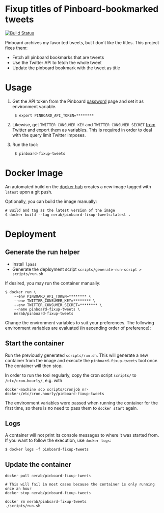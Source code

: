 # Fixup titles of Pinboard-bookmarked tweets

[![Build Status](https://travis-ci.org/nerab/pinboard-fixup-tweets.svg?branch=master)](https://travis-ci.org/nerab/pinboard-fixup-tweets)

Pinboard archives my favorited tweets, but I don't like the titles. This project fixes them:

* Fetch all pinboard bookmarks that are tweets
* Use the Twitter API to fetch the whole tweet
* Update the pinboard bookmark with the tweet as title

# Usage

1. Get the API token from the Pinboard [password](https://pinboard.in/settings/password) page and set it as environment variable.

        $ export PINBOARD_API_TOKEN=********

1. Likewise, get `TWITTER_CONSUMER_KEY` and `TWITTER_CONSUMER_SECRET` [from Twitter](https://apps.twitter.com/app/new) and export them as variables. This is required in order to deal with the query limit Twitter imposes.

1. Run the tool:

        $ pinboard-fixup-tweets

# Docker Image

An automated build on the [docker hub](https://hub.docker.com/r/nerab/pinboard-fixup-tweets/) creates a new image tagged with `latest` upon a git push.

Optionally, you can build the image manually:

    # Build and tag as the latest version of the image
    $ docker build --tag nerab/pinboard-fixup-tweets:latest .

# Deployment

## Generate the run helper

* Install `lpass`
* Generate the deployment script `scripts/generate-run-script > scripts/run.sh`

If desired, you may run the container manually:

    $ docker run \
        --env PINBOARD_API_TOKEN=******** \
        --env TWITTER_CONSUMER_KEY=******** \
        --env TWITTER_CONSUMER_SECRET=******** \
        --name pinboard-fixup-tweets \
        nerab/pinboard-fixup-tweets

Change the environment variables to suit your preferences. The following environment variables are evaluated (in ascending order of preference):

## Start the container

Run the previously generated `scripts/run.sh`. This will generate a new container from the image and execute the `pinboard-fixup-tweets` tool once. The container will then stop.

In order to run the tool regularly, copy the cron script `scripts/` to `/etc/cron.hourly/`, e.g. with

```
docker-machine scp scripts/cronjob nr-docker:/etc/cron.hourly/pinboard-fixup-tweets
```

The environment variables were passed when running the container for the first time, so there is no need to pass them to `docker start` again.

## Logs

A container will not print its console messages to where it was started from. If you want to follow the execution, use `docker logs`:

    $ docker logs -f pinboard-fixup-tweets

## Update the container

```
docker pull nerab/pinboard-fixup-tweets

# This will fail in most cases because the container is only running once an hour
docker stop nerab/pinboard-fixup-tweets

docker rm nerab/pinboard-fixup-tweets
./scripts/run.sh
```
